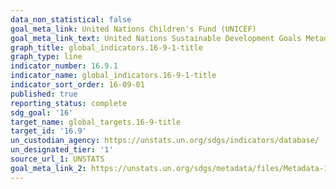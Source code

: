 ```yaml
---
data_non_statistical: false
goal_meta_link: United Nations Children's Fund (UNICEF)
goal_meta_link_text: United Nations Sustainable Development Goals Metadata (pdf 1361kB)
graph_title: global_indicators.16-9-1-title
graph_type: line
indicator_number: 16.9.1
indicator_name: global_indicators.16-9-1-title
indicator_sort_order: 16-09-01
published: true
reporting_status: complete
sdg_goal: '16'
target_name: global_targets.16-9-title
target_id: '16.9'
un_custodian_agency: https://unstats.un.org/sdgs/indicators/database/
un_designated_tier: '1'
source_url_1: UNSTATS
goal_meta_link_2: https://unstats.un.org/sdgs/metadata/files/Metadata-16-09-01.pdf
---
```

